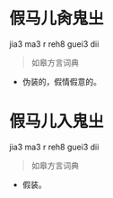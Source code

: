 # 假马儿肏鬼㞢
jia3 ma3 r reh8 guei3 dii
> 如皋方言词典
- 伪装的，假情假意的。

# 假马儿入鬼㞢
jia3 ma3 r reh8 guei3 dii
> 如皋方言词典
- 假装。
